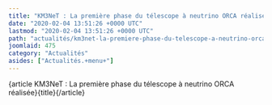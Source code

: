 ```yaml
---
title: "KM3NeT : La première phase du télescope à neutrino ORCA réalisée"
date: "2020-02-04 13:51:26 +0000 UTC"
lastmod: "2020-02-04 13:51:26 +0000 UTC"
path: "actualités/km3net-la-premiere-phase-du-telescope-a-neutrino-orca-realisee.md"
joomlaid: 475
category: "Actualités"
asides: ["Actualités.+menu+"]
---
```

{article KM3NeT : La première phase du télescope à neutrino ORCA réalisée}{title}{/article}
